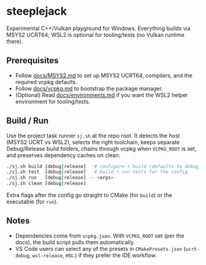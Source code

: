 # steeplejack

Experimental C++/Vulkan playground for Windows. Everything builds via MSYS2 UCRT64; WSL2 is optional for tooling/tests (no Vulkan runtime there).

## Prerequisites

- Follow [docs/MSYS2.md](docs/MSYS2.md) to set up MSYS2 UCRT64, compilers, and the required vcpkg defaults.
- Follow [docs/vcpkg.md](docs/vcpkg.md) to bootstrap the package manager.
- (Optional) Read [docs/environments.md](docs/environments.md) if you want the WSL2 helper environment for tooling/tests.

## Build / Run

Use the project task runner `sj.sh` at the repo root. It detects the host (MSYS2 UCRT vs WSL2), selects the right toolchain, keeps separate Debug/Release build folders, chains through vcpkg when `VCPKG_ROOT` is set, and preserves dependency caches on clean.

```bash
./sj.sh build [debug|release]   # configure + build (defaults to debug)
./sj.sh test  [debug|release]   # build + run tests for the config
./sj.sh run   [debug|release] -- <args>
./sj.sh clean [debug|release]
```

Extra flags after the config go straight to CMake (for `build`) or the executable (for `run`).

## Notes

- Dependencies come from `vcpkg.json`. With `VCPKG_ROOT` set (per the docs), the build script pulls them automatically.
- VS Code users can select any of the presets in `CMakePresets.json` (`ucrt-debug`, `wsl-release`, etc.) if they prefer the IDE workflow.
